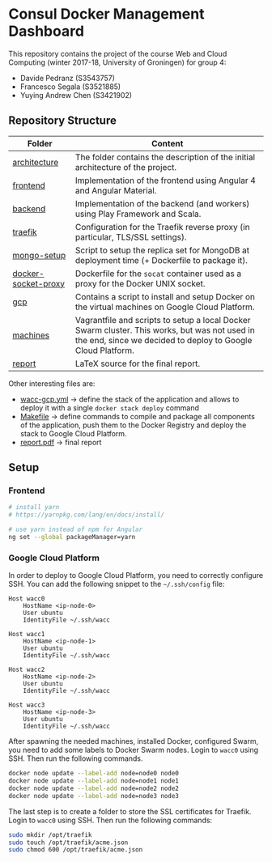 # Consul Docker Management Dashboard

This repository contains the project of the course Web and Cloud Computing (winter 2017-18, University of Groningen) for group 4:

* Davide Pedranz (S3543757)
* Francesco Segala (S3521885)
* Yuying Andrew Chen (S3421902)

## Repository Structure

| Folder                                   | Content                                  |
| ---------------------------------------- | ---------------------------------------- |
| [architecture](architecture)             | The folder contains the description of the initial architecture of the project. |
| [frontend](frontend)                     | Implementation of the frontend using Angular 4 and Angular Material. |
| [backend](backend)                       | Implementation of the backend (and workers) using Play Framework and Scala. |
| [traefik](traefik)                       | Configuration for the Traefik reverse proxy (in particular, TLS/SSL settings). |
| [mongo-setup](mongo-setup)               | Script to setup the replica set for MongoDB at deployment time (+ Dockerfile to package it). |
| [docker-socket-proxy](docker-socket-proxy) | Dockerfile for the `socat` container used as a proxy for the Docker UNIX socket. |
| [gcp](gcp)                               | Contains a script to install and setup Docker on the virtual machines on Google Cloud Platform. |
| [machines](machines)                     | Vagrantfile and scripts to setup a local Docker Swarm cluster. This works, but was not used in the end, since we decided to deploy to Google Cloud Platform. |
| [report](report)                         | LaTeX source for the final report.       |

Other interesting files are:

* [wacc-gcp.yml](./wacc-gcp.yml) -> define the stack of the application and allows to deploy it with a single `docker stack deploy` command
* [Makefile](Makefile) -> define commands to compile and package all components of the application, push them to the Docker Registry and deploy the stack to Google Cloud Platform. 
* [report.pdf](./report.pdf) -> final report

## Setup

### Frontend

```bash
# install yarn
# https://yarnpkg.com/lang/en/docs/install/

# use yarn instead of npm for Angular
ng set --global packageManager=yarn
```

### Google Cloud Platform

In order to deploy to Google Cloud Platform, you need to correctly configure SSH. You can add the following snippet to the `~/.ssh/config` file:

```
Host wacc0
    HostName <ip-node-0>
    User ubuntu
    IdentityFile ~/.ssh/wacc

Host wacc1
    HostName <ip-node-1>
    User ubuntu 
    IdentityFile ~/.ssh/wacc

Host wacc2
    HostName <ip-node-2>
    User ubuntu
    IdentityFile ~/.ssh/wacc

Host wacc3
    HostName <ip-node-3> 
    User ubuntu
    IdentityFile ~/.ssh/wacc
```

After spawning the needed machines, installed Docker, configured Swarm, you need to add some labels to Docker Swarm nodes.
Login to `wacc0` using SSH. Then run the following commands.
```bash
docker node update --label-add node=node0 node0
docker node update --label-add node=node1 node1
docker node update --label-add node=node2 node2
docker node update --label-add node=node3 node3
```

The last step is to create a folder to store the SSL certificates for Traefik.
Login to `wacc0` using SSH. Then run the following commands:
```bash
sudo mkdir /opt/traefik
sudo touch /opt/traefik/acme.json
sudo chmod 600 /opt/traefik/acme.json
```
